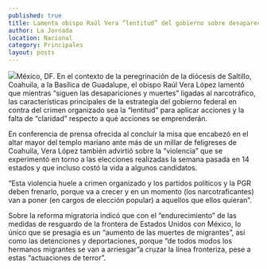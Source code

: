 ```yaml
---
published: true
title: Lamenta obispo Raúl Vera “lentitud” del gobierno sobre desaparecidos
author: La Jornada
location: Nacional
category: Principales
layout: posts
---
```


![](http://i.imgur.com/IbbiyW7m.jpg)México, DF. En el contexto de la peregrinación de la diócesis de Saltillo, Coahuila, a la Basílica de Guadalupe, el obispo Raúl Vera López lamentó que mientras “siguen las desapariciones y muertes” ligadas al narcotráfico, las características principales de la estrategia del gobierno federal en contra del crimen organizado sea la “lentitud” para aplicar acciones y la falta de “claridad” respecto a qué acciones se emprenderán.

En conferencia de prensa ofrecida al concluir la misa que encabezó en el altar mayor del templo mariano ante más de un millar de feligreses de Coahuila, Vera López también advirtió sobre la “violencia” que se experimentó en torno a las elecciones realizadas la semana pasada en 14 estados y que incluso costó la vida a algunos candidatos.

“Esta violencia huele a crimen organizado y los partidos políticos y la PGR deben frenarlo, porque va a crecer y en un momento (los narcotraficantes) van a poner (en cargos de elección popular) a aquellos que ellos quieran”.

Sobre la reforma migratoria indicó que con el “endurecimiento” de las medidas de resguardo de la frontera de Estados Unidos con México, lo único que se presagia es un “aumento de las muertes de migrantes”, así como las detenciones y deportaciones, porque “de todos modos los hermanos migrantes se van a arriesgar”a cruzar la línea fronteriza, pese a estas “actuaciones de terror”.
